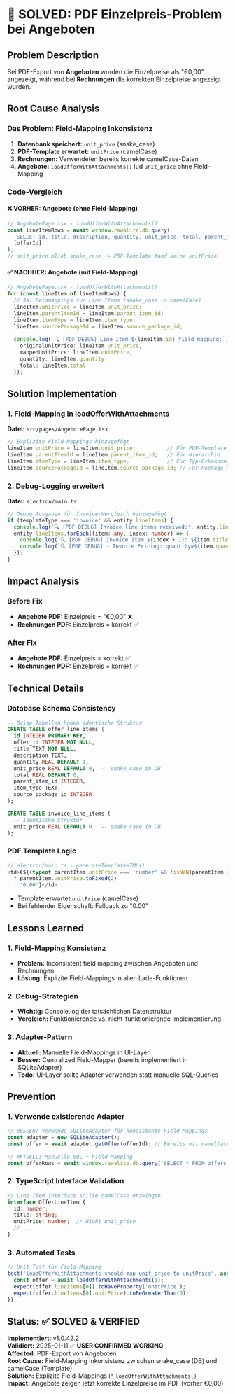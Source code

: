 # 🐞 SOLVED: PDF Einzelpreis-Problem bei Angeboten

## Problem Description
Bei PDF-Export von **Angeboten** wurden die Einzelpreise als "€0,00" angezeigt, während bei **Rechnungen** die korrekten Einzelpreise angezeigt wurden.

## Root Cause Analysis

### Das Problem: Field-Mapping Inkonsistenz
1. **Datenbank speichert:** `unit_price` (snake_case)
2. **PDF-Template erwartet:** `unitPrice` (camelCase)
3. **Rechnungen:** Verwendeten bereits korrekte camelCase-Daten
4. **Angebote:** `loadOfferWithAttachments()` lud `unit_price` ohne Field-Mapping

### Code-Vergleich

#### ❌ VORHER: Angebote (ohne Field-Mapping)
```typescript
// AngebotePage.tsx - loadOfferWithAttachments()
const lineItemRows = await window.rawalite.db.query(
  'SELECT id, title, description, quantity, unit_price, total, parent_item_id, item_type, source_package_id FROM offer_line_items WHERE offer_id = ? ORDER BY id', 
  [offerId]
);
// unit_price blieb snake_case -> PDF-Template fand keine unitPrice
```

#### ✅ NACHHER: Angebote (mit Field-Mapping)
```typescript
// AngebotePage.tsx - loadOfferWithAttachments()
for (const lineItem of lineItemRows) {
  // 3a. Feldmappings für Line Items (snake_case -> camelCase)
  lineItem.unitPrice = lineItem.unit_price;
  lineItem.parentItemId = lineItem.parent_item_id;
  lineItem.itemType = lineItem.item_type;
  lineItem.sourcePackageId = lineItem.source_package_id;
  
  console.log(`🔍 [PDF DEBUG] Line Item ${lineItem.id} field mapping:`, {
    originalUnitPrice: lineItem.unit_price,
    mappedUnitPrice: lineItem.unitPrice,
    quantity: lineItem.quantity,
    total: lineItem.total
  });
```

## Solution Implementation

### 1. Field-Mapping in loadOfferWithAttachments
**Datei:** `src/pages/AngebotePage.tsx`

```typescript
// Explizite Field-Mappings hinzugefügt
lineItem.unitPrice = lineItem.unit_price;          // Für PDF-Template
lineItem.parentItemId = lineItem.parent_item_id;   // Für Hierarchie
lineItem.itemType = lineItem.item_type;            // Für Typ-Erkennung
lineItem.sourcePackageId = lineItem.source_package_id; // Für Package-Refs
```

### 2. Debug-Logging erweitert
**Datei:** `electron/main.ts`

```typescript
// Debug-Ausgaben für Invoice-Vergleich hinzugefügt
if (templateType === 'invoice' && entity.lineItems) {
  console.log('🔍 [PDF DEBUG] Invoice line items received:', entity.lineItems.length);
  entity.lineItems.forEach((item: any, index: number) => {
    console.log(`🔍 [PDF DEBUG] Invoice Item ${index + 1}: ${item.title}`);
    console.log(`🔍 [PDF DEBUG] - Invoice Pricing: quantity=${item.quantity}, unitPrice=${item.unitPrice}, total=${item.total}`);
  });
}
```

## Impact Analysis

### Before Fix
- **Angebote PDF:** Einzelpreis = "€0,00" ❌
- **Rechnungen PDF:** Einzelpreis = korrekt ✅

### After Fix  
- **Angebote PDF:** Einzelpreis = korrekt ✅
- **Rechnungen PDF:** Einzelpreis = korrekt ✅

## Technical Details

### Database Schema Consistency
```sql
-- Beide Tabellen haben identische Struktur
CREATE TABLE offer_line_items (
  id INTEGER PRIMARY KEY,
  offer_id INTEGER NOT NULL,
  title TEXT NOT NULL,
  description TEXT,
  quantity REAL DEFAULT 1,
  unit_price REAL DEFAULT 0,  -- snake_case in DB
  total REAL DEFAULT 0,
  parent_item_id INTEGER,
  item_type TEXT,
  source_package_id INTEGER
);

CREATE TABLE invoice_line_items (
  -- Identische Struktur
  unit_price REAL DEFAULT 0   -- snake_case in DB
);
```

### PDF Template Logic
```typescript
// electron/main.ts - generateTemplateHTML()
<td>€${(typeof parentItem.unitPrice === 'number' && !isNaN(parentItem.unitPrice)) 
  ? parentItem.unitPrice.toFixed(2) 
  : '0.00'}</td>
```
- Template erwartet `unitPrice` (camelCase)
- Bei fehlender Eigenschaft: Fallback zu "0.00"

## Lessons Learned

### 1. Field-Mapping Konsistenz
- **Problem:** Inconsistent field mapping zwischen Angeboten und Rechnungen
- **Lösung:** Explizite Field-Mappings in allen Lade-Funktionen

### 2. Debug-Strategien
- **Wichtig:** Console.log der tatsächlichen Datenstruktur
- **Vergleich:** Funktionierende vs. nicht-funktionierende Implementierung

### 3. Adapter-Pattern
- **Aktuell:** Manuelle Field-Mappings in UI-Layer
- **Besser:** Centralized Field-Mapper (bereits implementiert in SQLiteAdapter)
- **Todo:** UI-Layer sollte Adapter verwenden statt manuelle SQL-Queries

## Prevention

### 1. Verwende existierende Adapter
```typescript
// BESSER: Verwende SQLiteAdapter für konsistente Field-Mappings
const adapter = new SQLiteAdapter();
const offer = await adapter.getOffer(offerId); // Bereits mit camelCase

// AKTUELL: Manuelle SQL + Field-Mapping
const offerRows = await window.rawalite.db.query('SELECT * FROM offers WHERE id = ?', [offerId]);
```

### 2. TypeScript Interface Validation
```typescript
// Line Item Interface sollte camelCase erzwingen
interface OfferLineItem {
  id: number;
  title: string;
  unitPrice: number;  // Nicht unit_price
  // ...
}
```

### 3. Automated Tests
```typescript
// Unit Test für Field-Mapping
test('loadOfferWithAttachments should map unit_price to unitPrice', async () => {
  const offer = await loadOfferWithAttachments(1);
  expect(offer.lineItems[0]).toHaveProperty('unitPrice');
  expect(offer.lineItems[0].unitPrice).toBeGreaterThan(0);
});
```

## Status: ✅ SOLVED & VERIFIED
**Implementiert:** v1.0.42.2  
**Validiert:** 2025-01-11 ✅ **USER CONFIRMED WORKING**  
**Affected:** PDF-Export von Angeboten  
**Root Cause:** Field-Mapping Inkonsistenz zwischen snake_case (DB) und camelCase (Template)  
**Solution:** Explizite Field-Mappings in `loadOfferWithAttachments()`  
**Impact:** Angebote zeigen jetzt korrekte Einzelpreise im PDF (vorher €0,00)

